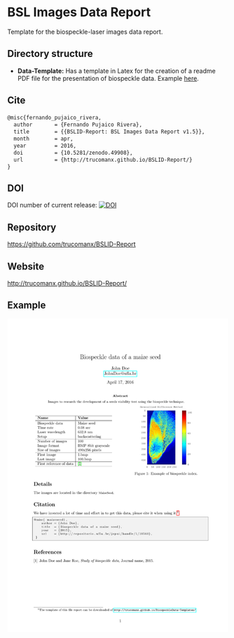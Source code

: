 # BSL Images Data Report
Template for the biospeckle-laser images data report. 

## Directory structure
* **Data-Template:** Has a template in Latex for the creation of a readme PDF file for the presentation of biospeckle data. Example [here](https://github.com/trucomanx/BiospeckleData-Templates/raw/master/Data-Template/readme.pdf).

## Cite

	@misc{fernando_pujaico_rivera,
	  author       = {Fernando Pujaico Rivera},
	  title        = {{BSLID-Report: BSL Images Data Report v1.5}},
	  month        = apr,
	  year         = 2016,
	  doi          = {10.5281/zenodo.49908},
	  url          = {http://trucomanx.github.io/BSLID-Report/}
	}

## DOI
DOI number of current release: 
[![DOI](https://zenodo.org/badge/18474/trucomanx/BSLID-Report.svg)](https://zenodo.org/badge/latestdoi/18474/trucomanx/BSLID-Report)

## Repository
https://github.com/trucomanx/BSLID-Report

## Website 
http://trucomanx.github.io/BSLID-Report/

## Example

![readme.pdf](https://raw.githubusercontent.com/trucomanx/BSLID-Report/master/Data-Template/readme-1.png)

